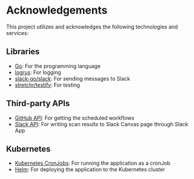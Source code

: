 # Acknowledgements

This project utilizes and acknowledges the following technologies and services:

## Libraries

- [Go](https://go.dev/): For the programming language
- [logrus](https://github.com/sirupsen/logrus): For logging
- [slack-go/slack](https://github.com/slack-go/slack): For sending messages to Slack
- [stretchr/testify](https://github.com/stretchr/testify): For testing

## Third-party APIs

- [GitHub API](https://docs.github.com/en/rest): For getting the scheduled workflows
- [Slack API](https://api.slack.com/): For writing scan results to Slack Canvas page through Slack App

## Kubernetes

- [Kubernetes CronJobs](https://kubernetes.io/docs/concepts/workloads/controllers/cron-jobs/): For running the application as a cronJob
- [Helm](https://helm.sh/): For deploying the application to the Kubernetes cluster